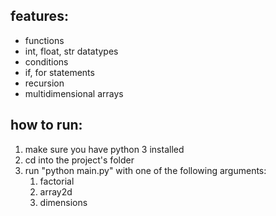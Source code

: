 ## features:

* functions
* int, float, str datatypes
* conditions
* if, for statements
* recursion
* multidimensional arrays

## how to run:

1. make sure you have python 3 installed
2. cd into the project's folder
3. run "python main.py" with one of the following arguments:
   1. factorial
   2. array2d
   3. dimensions
